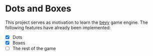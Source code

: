 # Dots and Boxes
This project serves as motivation to learn the [bevy](https://bevy.org/) game engine. 
The following features have already been implemented: 
* [X] Dots
* [X] Boxes
* [ ] The rest of the game 
